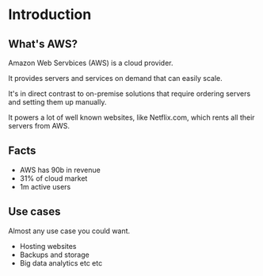 # Introduction

## What's AWS?

Amazon Web Servbices (AWS) is a cloud provider.

It provides servers and services on demand that can easily scale.

It's in direct contrast to on-premise solutions that require ordering servers and setting them up manually. 

It powers a lot of well known websites, like Netflix.com, which rents all their servers from AWS.

## Facts

- AWS has 90b in revenue
- 31% of cloud market
- 1m active users

## Use cases

Almost any use case you could want.

- Hosting websites
- Backups and storage
- Big data analytics etc etc


